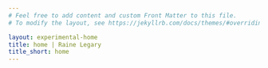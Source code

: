 ```yaml
---
# Feel free to add content and custom Front Matter to this file.
# To modify the layout, see https://jekyllrb.com/docs/themes/#overriding-theme-defaults

layout: experimental-home
title: home | Raine Legary
title_short: home
---
```

